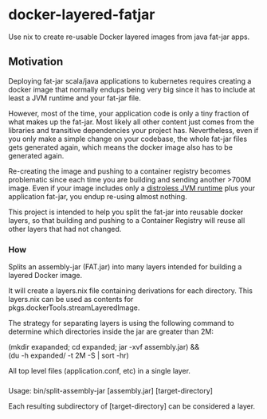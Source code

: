 # docker-layered-fatjar

Use nix to create re-usable Docker layered images from java fat-jar apps.

## Motivation

Deploying fat-jar scala/java applications to kubernetes requires creating a docker
image that normally endups being very big since it has to include at least
a JVM runtime and your fat-jar file. 

However, most of the time, your application code is only a tiny fraction of
what makes up the fat-jar. Most likely all other content just comes from the
libraries and transitive dependencies your project has. Nevertheless, even if
you only make a simple change on your codebase, the whole fat-jar files gets
generated again, which means the docker image also has to be generated again.

Re-creating the image and pushing to a container registry becomes problematic
since each time you are building and sending another >700M image. 
Even if your image includes only a [distroless JVM runtime](https://github.com/GoogleContainerTools/distroless/tree/main/java) 
plus your application fat-jar, you endup re-using almost nothing.

This project is intended to help you split the fat-jar into reusable docker
layers, so that building and pushing to a Container Registry will reuse all
other layers that had not changed.

### How

 Splits an assembly-jar (FAT.jar) into many layers intended for building
 a layered Docker image.

 It will create a layers.nix file containing derivations for each directory.
 This layers.nix can be used as contents for pkgs.dockerTools.streamLayeredImage.

 The strategy for separating layers is using the following command to determine
 which directories inside the jar are greater than 2M:

 (mkdir exapanded; cd expanded; jar -xvf assembly.jar) && \
 (du -h expanded/ -t 2M -S | sort -hr)

 All top level files (application.conf,  etc) in a single layer.

###
 Usage: bin/split-assembly-jar [assembly.jar] [target-directory]

 Each resulting subdirectory of [target-directory] can be considered a layer.
